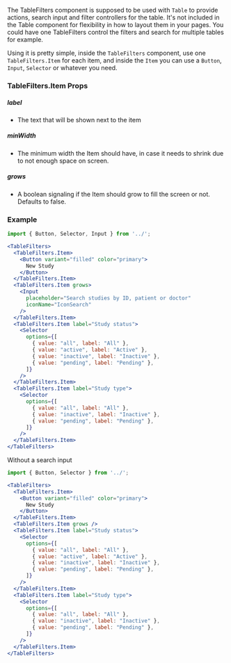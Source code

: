 The TableFilters component is supposed to be used with `Table` to provide actions, search input and filter controllers for the table. It's not included in the Table component for flexibility in how to layout them in your pages. You could have one TableFilters control the filters and search for multiple tables for example.

Using it is pretty simple, inside the `TableFilters` component, use one `TableFilters.Item` for each item, and inside the `Item` you can use a `Button`, `Input`, `Selector` or whatever you need.


### TableFilters.Item Props

##### label

- The text that will be shown next to the item

##### minWidth

- The minimum width the Item should have, in case it needs to shrink due to not enough space on screen.

##### grows

- A boolean signaling if the Item should grow to fill the screen or not. Defaults to false.

### Example

```jsx
import { Button, Selector, Input } from '../';

<TableFilters>
  <TableFilters.Item>
    <Button variant="filled" color="primary">
      New Study
    </Button>
  </TableFilters.Item>
  <TableFilters.Item grows>
    <Input
      placeholder="Search studies by ID, patient or doctor"
      iconName="IconSearch"
    />
  </TableFilters.Item>
  <TableFilters.Item label="Study status">
    <Selector
      options={[
        { value: "all", label: "All" },
        { value: "active", label: "Active" },
        { value: "inactive", label: "Inactive" },
        { value: "pending", label: "Pending" },
      ]}
    />
  </TableFilters.Item>
  <TableFilters.Item label="Study type">
    <Selector
      options={[
        { value: "all", label: "All" },
        { value: "inactive", label: "Inactive" },
        { value: "pending", label: "Pending" },
      ]}
    />
  </TableFilters.Item>
</TableFilters>
```

Without a search input

```jsx
import { Button, Selector } from '../';

<TableFilters>
  <TableFilters.Item>
    <Button variant="filled" color="primary">
      New Study
    </Button>
  </TableFilters.Item>
  <TableFilters.Item grows />
  <TableFilters.Item label="Study status">
    <Selector
      options={[
        { value: "all", label: "All" },
        { value: "active", label: "Active" },
        { value: "inactive", label: "Inactive" },
        { value: "pending", label: "Pending" },
      ]}
    />
  </TableFilters.Item>
  <TableFilters.Item label="Study type">
    <Selector
      options={[
        { value: "all", label: "All" },
        { value: "inactive", label: "Inactive" },
        { value: "pending", label: "Pending" },
      ]}
    />
  </TableFilters.Item>
</TableFilters>
```
